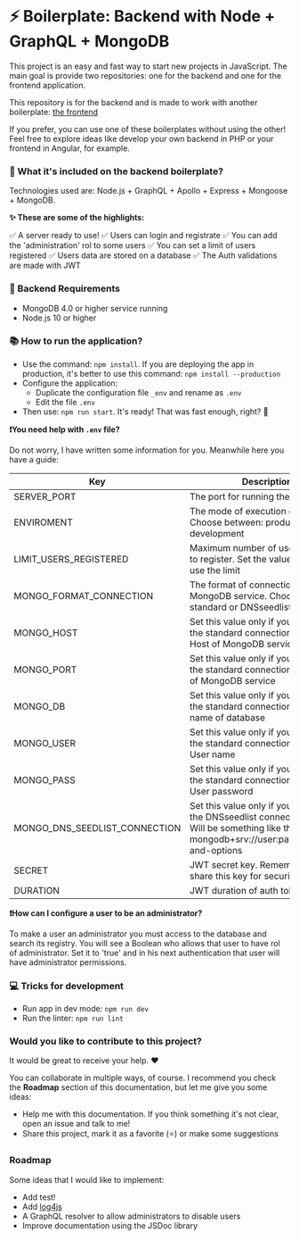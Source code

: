 # ⚡️ Boilerplate: Backend with Node + GraphQL + MongoDB

This project is an easy and fast way to start new projects in JavaScript. 
The main goal is provide two repositories: one for the backend and one for the frontend application. 

This repository is for the backend and is made to work with another boilerplate: [the frontend](https://github.com/didaquis/boilerplate-frontend-react-graphql-apollo)

If you prefer, you can use one of these boilerplates without using the other! Feel free to explore ideas like develop your own backend in PHP or your frontend in Angular, for example.

### 🎁 What it's included on the backend boilerplate?
Technologies used are: Node.js + GraphQL + Apollo + Express + Mongoose + MongoDB.

**✨ These are some of the highlights:** 

✅ A server ready to use!
✅ Users can login and registrate
✅ You can add the 'administration' rol to some users
✅ You can set a limit of users registered
✅ Users data are stored on a database
✅ The Auth validations are made with JWT

### 📝 Backend Requirements
* MongoDB 4.0 or higher service running
* Node.js 10 or higher

### 📚 How to run the application?
* Use the command: `npm install`. If you are deploying the app in production, it's better to use this command: `npm install --production`
* Configure the application:
  * Duplicate the configuration file `_env` and rename as `.env`
  * Edit the file `.env`
* Then use: `npm run start`. It's ready! That was fast enough, right? 🚀

**❗️You need help with `.env` file?** 

Do not worry, I have written some information for you. Meanwhile here you have a guide:

| Key | Description |
|-----|------------|
| SERVER_PORT | The port for running these backend |
| ENVIROMENT | The mode of execution of Node.js. Choose between: production or development |
| LIMIT_USERS_REGISTERED | Maximum number of users allowed to register. Set the value to 0 to not use the limit |
| MONGO_FORMAT_CONNECTION | The format of connection with MongoDB service. Choose between: standard or DNSseedlist |
| MONGO_HOST | Set this value only if you are using the standard connection format. Host of MongoDB service |
| MONGO_PORT | Set this value only if you are using the standard connection format. Port of MongoDB service |
| MONGO_DB | Set this value only if you are using the standard connection format. The name of database |
| MONGO_USER | Set this value only if you are using the standard connection format. User name |
| MONGO_PASS | Set this value only if you are using the standard connection format. User password |
| MONGO_DNS_SEEDLIST_CONNECTION | Set this value only if you are using the DNSseedlist connection format. Will be something like this: mongodb+srv://user:password@uri-and-options |
| SECRET | JWT secret key. Remember not to share this key for security reasons |
| DURATION | JWT duration of auth token |

**❗️How can I configure a user to be an administrator?** 

To make a user an administrator you must access to the database and search its registry. You will see a Boolean who allows that user to have rol of administrator. Set it to 'true' and in his next authentication that user will have administrator permissions.

### 💻 Tricks for development
* Run app in dev mode: `npm run dev`
* Run the linter: `npm run lint`

### Would you like to contribute to this project?
It would be great to receive your help. ♥️ 

You can collaborate in multiple ways, of course. I recommend you check the **Roadmap** section of this documentation, but let me give you some ideas:
* Help me with this documentation. If you think something it's not clear, open an issue and talk to me!
* Share this project, mark it as a favorite (⭐️) or make some suggestions

### Roadmap
Some ideas that I would like to implement:
* Add test!
* Add [log4js](https://www.npmjs.com/package/log4js)
* A GraphQL resolver to allow administrators to disable users
* Improve documentation using the JSDoc library

